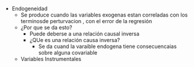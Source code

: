 - Endogeneidad
	- Se produce cuando las variables exogenas estan correladas con los terminosde perturvacion , con el error de la regresión
	- ¿Por que se da esto?
		- Puede deberse a una relación causal inversa
		- ¿QUe es una relación causa inversa?
			- Se da cuand la varaible endogena tiene consecuencaias sobre alguna covariable
	- Variables Instrumentales